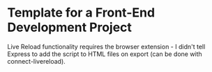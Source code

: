 # Template for a Front-End Development Project

Live Reload functionality requires the browser extension - I didn't tell
Express to add the script to HTML files on export (can be done with
connect-livereload).
